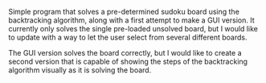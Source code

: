 Simple program that solves a pre-determined sudoku board using the backtracking algorithm, along with a first attempt to make a GUI version. It currently only solves the 
single pre-loaded unsolved board, but I would like to update with a way to let the user select from several different boards. 

The GUI version solves the board correctly, but I would like to create a second version that is capable of showing the steps of the backtracking algorithm visually as it 
is solving the board.
